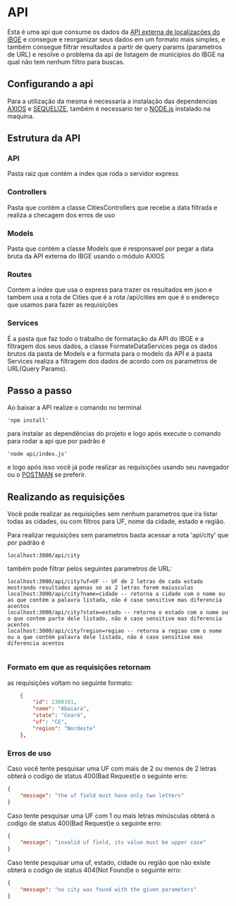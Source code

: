 # API

Esta é uma api que consume os dados da [API externa de localizações do IBGE](https://servicodados.ibge.gov.br/api/v1/localidades/municipios) e consegue e reorganizar seus dados em um formato mais simples, e também consegue filtrar resultados a partir de query params (parametros de URL) e resolve o problema da api de listagem de municipios do IBGE na qual não tem nenhum filtro para buscas.

## Configurando a api

Para a utilização da mesma é necessaria a instalação das dependencias [AXIOS](https://axios-http.com/) e [SEQUELIZE](https://sequelize.org/), também é necessario ter o [NODE.js](https://nodejs.org/en/) instalado na maquina.

## Estrutura da API

### API
Pasta raiz que contém a index que roda o servidor express
### Controllers
Pasta que contém a classe CitiesControllers que recebe a data filtrada e realiza a checagem dos erros de uso
### Models
Pasta que contém a classe Models que é responsavel por pegar a data bruta da API externa do IBGE usando o módulo AXIOS
### Routes
Contem a index que usa o express para trazer os resultados em json e tambem usa a rota de Cities que é a rota /api/cities em que é o endereço que usamos para fazer as requisições
### Services
É a pasta que faz todo o trabalho de formatação da API do IBGE e a filtragem dos seus dados, a classe FormateDataServices pega os dados brutos da pasta de Models e a formata para o modelo da API e a pasta Services realiza a filtragem dos dados de acordo com os parametros de URL(Query Params).




## Passo a passo 

Ao baixar a API realize o comando no terminal 
```RAW
'npm install'
```
para instalar as dependências do projeto e logo após execute o comando para rodar a api que por padrão é

```RAW
'node api/index.js'
```
e logo após isso você já pode realizar as requisições usando seu navegador ou o [POSTMAN](https://www.postman.com/) se preferir.

## Realizando as requisições

Você pode realizar as requisições sem nenhum parametros que ira listar todas as cidades, ou com filtros para UF, nome da cidade, estado e região.

Para realizar requisições sem parametros basta acessar a rota 'api/city' que por padrão é
```RAW
localhost:3000/api/city
```
também pode filtrar pelos seguintes parametros de URL:
```RAW
localhost:3000/api/city?uf=UF -- UF de 2 letras de cada estado mostrando resultados apenas se as 2 letras forem maiusculas 
localhost:3000/api/city?name=cidade -- retorna a cidade com o nome ou as que contém a palavra listada, não é case sensitive mas diferencia acentos
localhost:3000/api/city?state=estado -- retorna o estado com o nome ou o que contem parte dele listado, não é case sensitive mas diferencia acentos
localhost:3000/api/city?region=regiao -- retorna a regiao com o nome ou a que contém palavra dele listada, não é case sensitive mas diferencia acentos
  
```

### Formato em que as requisições retornam

as requisições voltam no seguinte formato:

```JSON
    {
        "id": 2300101,
        "name": "Abaiara",
        "state": "Ceará",
        "uf": "CE",
        "region": "Nordeste"
    },
```

### Erros de uso

Caso você tente pesquisar uma UF com mais de 2 ou menos de 2 letras obterá o codigo de status 400(Bad Request)e o seguinte erro:

```JSON
{
    "message": "the uf field must have only two letters"
}
```

Caso tente pesquisar uma UF com 1 ou mais letras minúsculas obterá o codigo de status 400(Bad Request)e o seguinte erro:

```JSON
{
    "message": "invalid uf field, its value must be upper case"
}
```

Caso tente pesquisar uma uf, estado, cidade ou região que não existe obterá o codigo de status 404(Not Found)e o seguinte erro:
```JSON
{
    "message": "no city was found with the given parameters"
}
```


